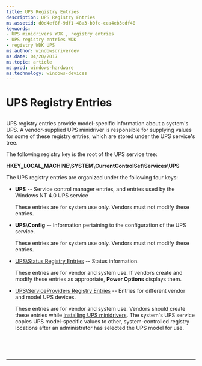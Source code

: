 ```yaml
---
title: UPS Registry Entries
description: UPS Registry Entries
ms.assetid: d0d4ef8f-9df1-48a3-b0fc-cea4eb3cdf40
keywords:
- UPS minidrivers WDK , registry entries
- UPS registry entries WDK
- registry WDK UPS
ms.author: windowsdriverdev
ms.date: 04/20/2017
ms.topic: article
ms.prod: windows-hardware
ms.technology: windows-devices
---
```


# UPS Registry Entries


## <span id="ddk_ups_registry_entries_kg"></span><span id="DDK_UPS_REGISTRY_ENTRIES_KG"></span>


UPS registry entries provide model-specific information about a system's UPS. A vendor-supplied UPS minidriver is responsible for supplying values for some of these registry entries, which are stored under the UPS service's tree.

The following registry key is the root of the UPS service tree:

**HKEY\_LOCAL\_MACHINE**\\**SYSTEM**\\**CurrentControlSet**\\**Services**\\**UPS**

The UPS registry entries are organized under the following four keys:

-   **UPS** -- Service control manager entries, and entries used by the Windows NT 4.0 UPS service

    These entries are for system use only. Vendors must not modify these entries.

-   **UPS**\\**Config** -- Information pertaining to the configuration of the UPS service.

    These entries are for system use only. Vendors must not modify these entries.

-   [UPS\\Status Registry Entries](ups-status-registry-entries.md) -- Status information.

    These entries are for vendor and system use. If vendors create and modify these entries as appropriate, **Power Options** displays them.

-   [UPS\\ServiceProviders Registry Entries](ups-serviceproviders-registry-entries.md) -- Entries for different vendor and model UPS devices.

    These entries are for vendor and system use. Vendors should create these entries while [installing UPS minidrivers](installing-ups-minidrivers.md). The system's UPS service copies UPS model-specific values to other, system-controlled registry locations after an administrator has selected the UPS model for use.

 

 


--------------------


